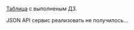 [Таблица](https://docs.google.com/spreadsheets/d/1tW4wwrtK65nvvKZrhizLtpE0Cqnu_sATActUXe8GWs0/edit#gid=850927983) с выполненым ДЗ.

JSON API cервис реализовать не получилось...
